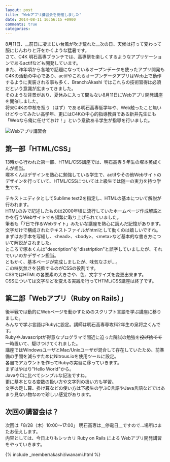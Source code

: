 ```yaml
---
layout: post
title: "Webアプリ講習会を開催しました"
date: 2014-08-11 16:56:15 +0900
comments: true
categories: 
---
```



8月11日、__前日に凄まじい台風が吹き荒れた__次の日、天候は打って変わって服にじんわりと汗をかくような猛暑です。  
さて、C4K 明石高専ブランチでは、高専祭を楽しくするようなアプリケーションであるactifなども開発しています。  
また、昨年頃から各地で話題になっているオープンデータを使ったアプリ開発もC4Kの活動の中心であり、actifやこれらオープンデータアプリはWeb上で動作するように実装される事も多く、Branch:Akashi ではこれらの技術習得は必須だという意識が広まってきました。  
そのような背景があり、夏休みに入って間もない8月11日にWebアプリ開発講座を開催しました。  
将来C4Kの中核を担う（はず）である明石高専低学年や、Web触ったこと無いけどやってみたい高学年、更にはC4Kの中心的指導教員である新井先生にも「Webなら俺に任せておけ！」という意欲ある学生が指導を行いました。  


![Webアプリ講習会](/assets/images/blog/2014-08-11/web-app-workshop/eyecatch.jpg)
  
## 第一部「HTML/CSS」
13時から行われた第一部、HTML/CSS講座では、明石高専５年生の塚本英成くんが担当。  
塚本くんはデザインを熱心に勉強している学生で、actifやその他Webサイトのデザインを行っていて、HTML/CSSについては上級生では随一の実力を持つ学生です。  
  
テキストエディタとしてSublime text2を指定し、HTMLの基本について解説が行われます。  
HTMLのみで記述したものは2000年頃に流行していたホームページ作成解説とかを行うWebサイトでも頻繁に取り上げられていました。  
筆者も「7日で作るWebサイト」みたいな講座を熱心に読んだ記憶があります。  
文字だけで構成されたテキストファイルがhtmlとして動くのは嬉しいですね。  
まずはお手本を写経し、&lt;head>、&lt;body>、&lt;meta>など基本的な書き方について解説がされました。  
ところで塚本くんは"description"を"disstription"と誤字していましたが、それでいいのかデザイン担当。  
ともかく、基本ページが完成しましたが、味気なさが…。  
この味気無さを装飾するのがCSSの役割です。  
CSSではHTMLの各要素の大きさや、色、文字サイズを変更出来ます。  
CSSについては文字などを変える実践を行ってHTML/CSS講座は終了です。  


## 第二部「Webアプリ（Ruby on Rails）」

後半戦では動的にWebページを動かすためのスクリプト言語を学ぶ講座に移りました。  
みんなで学ぶ言語はRubyに設定。講師は明石高専専攻科2年生の泉将之くんです。  
RubyやJavascriptが得意なプログラマで間近に迫った院試の勉強を~~投げ捨てて~~一時置いて、駆けつけてくれました。  
講座ではWindowsユーザとMac/Unixユーザが混合して存在していたため、前準備の手間を減らすためにNitrous.ioを使用ツールに設定。  
各自でアカウントを作ってRubyの実習に移っていきます。  
まずはやはり"Hello World"から。  
JavaやCに比べてシンプルな記法ですね。  
更に基本となる変数の扱い方や文字列の扱い方も学習。  
文字の足し算、掛け算などの使い方は下級生の学ぶC言語やJava言語などではあまり見ない物なので珍しい感覚があります。


## 次回の講習会は？

次回は「8/28（木）10:00〜17:00」
明石高専は__停電日__ですので...場所はまたお伝えします。  
内容としては、今日よりもシッカリ Ruby on Rails による Webアプリ開発講習をやっていきます。



{% include _member/akashi/iwanami.html %}
